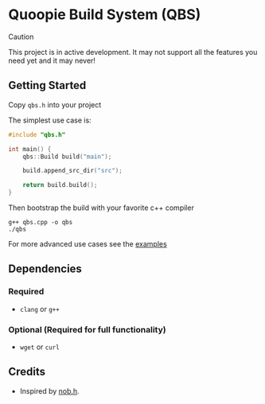 # Quoopie Build System (QBS)

> [!CAUTION]
> This project is in active development.
> It may not support all the features you need yet
> and it may never!


## Getting Started

Copy `qbs.h` into your project

The simplest use case is:
```c++
#include "qbs.h"

int main() {
    qbs::Build build("main");

    build.append_src_dir("src");

    return build.build();
}
```

Then bootstrap the build with your favorite c++ compiler
```console
g++ qbs.cpp -o qbs
./qbs
```

For more advanced use cases see the [examples](./examples)

## Dependencies

### Required

- `clang` or `g++`

### Optional (Required for full functionality)

- `wget` or `curl`

## Credits

- Inspired by [nob.h](https://github.com/tsoding/nob.h).
